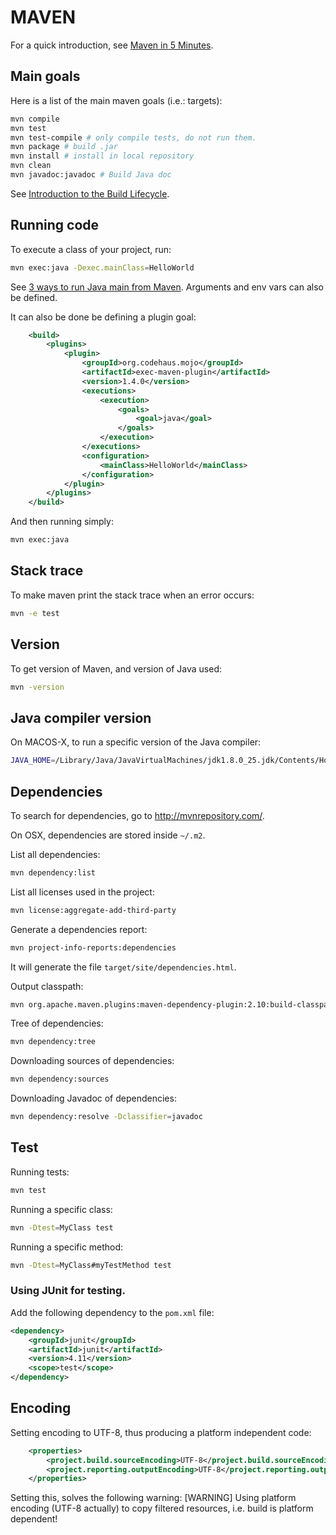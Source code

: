 MAVEN
=====

For a quick introduction, see [Maven in 5 Minutes](https://maven.apache.org/guides/getting-started/maven-in-five-minutes.html).

## Main goals

Here is a list of the main maven goals (i.e.: targets):
```bash
mvn compile
mvn test
mvn test-compile # only compile tests, do not run them.
mvn package # build .jar
mvn install # install in local repository
mvn clean
mvn javadoc:javadoc # Build Java doc
```

See [Introduction to the Build Lifecycle](https://maven.apache.org/guides/introduction/introduction-to-the-lifecycle.html).

## Running code

To execute a class of your project, run:
```bash
mvn exec:java -Dexec.mainClass=HelloWorld
```
See [3 ways to run Java main from Maven](http://www.vineetmanohar.com/2009/11/3-ways-to-run-java-main-from-maven/).
Arguments and env vars can also be defined.

It can also be done be defining a plugin goal:
```xml
	<build>
		<plugins>
			<plugin>
				<groupId>org.codehaus.mojo</groupId>
				<artifactId>exec-maven-plugin</artifactId>
				<version>1.4.0</version>
				<executions>
					<execution>
						<goals>
							<goal>java</goal>
						</goals>
					</execution>
				</executions>
				<configuration>
					<mainClass>HelloWorld</mainClass>
				</configuration>
			</plugin>
		</plugins>
	</build>
```
And then running simply:
```bash
mvn exec:java
```

## Stack trace

To make maven print the stack trace when an error occurs:
```bash
mvn -e test
```

## Version

To get version of Maven, and version of Java used:
```bash
mvn -version
```

## Java compiler version

On MACOS-X, to run a specific version of the Java compiler:
```bash
JAVA_HOME=/Library/Java/JavaVirtualMachines/jdk1.8.0_25.jdk/Contents/Home/ mvn ...
```

## Dependencies

To search for dependencies, go to <http://mvnrepository.com/>.

On OSX, dependencies are stored inside `~/.m2`.

List all dependencies:
```bash
mvn dependency:list
```

List all licenses used in the project:
```bash
mvn license:aggregate-add-third-party
```

Generate a dependencies report:
```bash
mvn project-info-reports:dependencies
```
It will generate the file `target/site/dependencies.html`.

Output classpath:
```bash
mvn org.apache.maven.plugins:maven-dependency-plugin:2.10:build-classpath
```

Tree of dependencies:
```bash
mvn dependency:tree
```

Downloading sources of dependencies:
```bash
mvn dependency:sources
```

Downloading Javadoc of dependencies:
```bash
mvn dependency:resolve -Dclassifier=javadoc
```
## Test

Running tests:
```bash
mvn test
```

Running a specific class:
```bash
mvn -Dtest=MyClass test
```

Running a specific method:
```bash
mvn -Dtest=MyClass#myTestMethod test
```

### Using JUnit for testing.

Add the following dependency to the `pom.xml` file:
```xml
<dependency>
	<groupId>junit</groupId>
	<artifactId>junit</artifactId>
	<version>4.11</version>
	<scope>test</scope>
</dependency>
```

## Encoding

Setting encoding to UTF-8, thus producing a platform independent code:
```xml
	<properties>
		<project.build.sourceEncoding>UTF-8</project.build.sourceEncoding>
		<project.reporting.outputEncoding>UTF-8</project.reporting.outputEncoding>
	</properties>
```
Setting this, solves the following warning:
	[WARNING] Using platform encoding (UTF-8 actually) to copy filtered resources, i.e. build is platform dependent!
